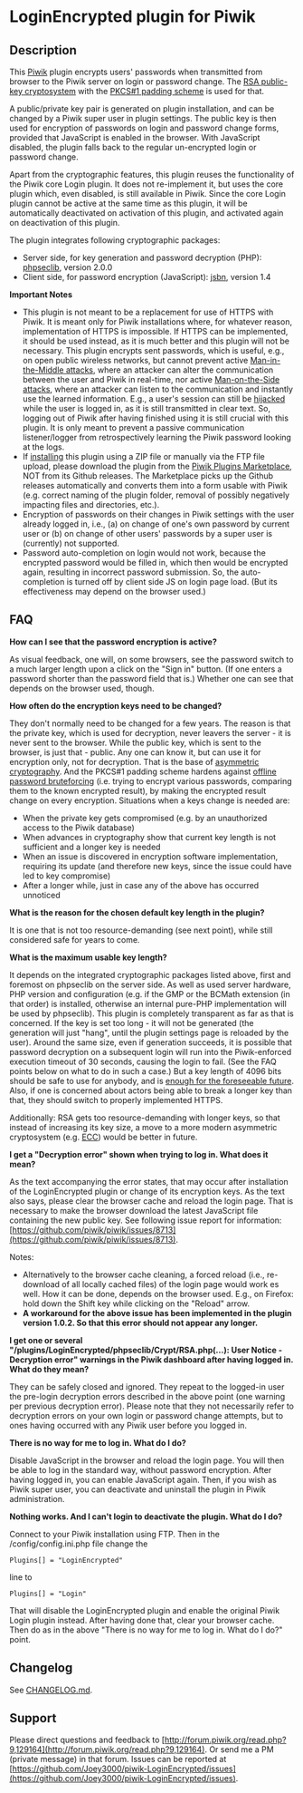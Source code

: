 # LoginEncrypted plugin for Piwik

## Description

This [Piwik](http://piwik.org/) plugin encrypts users' passwords when transmitted from browser to the Piwik server on login or password change. The [RSA public-key cryptosystem](https://en.wikipedia.org/wiki/RSA_%28cryptosystem%29) with the [PKCS#1 padding scheme](https://en.wikipedia.org/wiki/PKCS_1) is used for that.

A public/private key pair is generated on plugin installation, and can be changed by a Piwik super user in plugin settings. The public key is then used for encryption of passwords on login and password change forms, provided that JavaScript is enabled in the browser. With JavaScript disabled, the plugin falls back to the regular un-encrypted login or password change.

Apart from the cryptographic features, this plugin reuses the functionality of the Piwik core Login plugin. It does not re-implement it, but uses the core plugin which, even disabled, is still available in Piwik. Since the core Login plugin cannot be active at the same time as this plugin, it will be automatically deactivated on activation of this plugin, and activated again on deactivation of this plugin.

The plugin integrates following cryptographic packages:

  * Server side, for key generation and password decryption (PHP): [phpseclib](https://github.com/phpseclib/phpseclib), version 2.0.0
  * Client side, for password encryption (JavaScript): [jsbn](http://www-cs-students.stanford.edu/~tjw/jsbn/), version 1.4

__Important Notes__

  * This plugin is not meant to be a replacement for use of HTTPS with Piwik. It is meant only for Piwik installations where, for whatever reason, implementation of HTTPS is impossible. If HTTPS can be implemented, it should be used instead, as it is much better and this plugin will not be necessary. This plugin encrypts sent passwords, which is useful, e.g., on open public wireless networks, but cannot prevent active [Man-in-the-Middle attacks](https://en.wikipedia.org/wiki/Man-in-the-middle_attack), where an attacker can alter the communication between the user and Piwik in real-time, nor active [Man-on-the-Side attacks](https://en.wikipedia.org/wiki/Man-on-the-side_attack), where an attacker can listen to the communication and instantly use the learned information. E.g., a user's session can still be [hijacked](https://en.wikipedia.org/wiki/Session_hijacking) while the user is logged in, as it is still transmitted in clear text. So, logging out of Piwik after having finished using it is still crucial with this plugin. It is only meant to prevent a passive communication listener/logger from retrospectively learning the Piwik password looking at the logs.
  * If [installing](https://piwik.org/faq/plugins/#faq_21) this plugin using a ZIP file or manually via the FTP file upload, please download the plugin from the [Piwik Plugins Marketplace](https://plugins.piwik.org/LoginEncrypted), NOT from its Github releases. The Marketplace picks up the Github releases automatically and converts them into a form usable with Piwik (e.g. correct naming of the plugin folder, removal of possibly negatively impacting files and directories, etc.).
  * Encryption of passwords on their changes in Piwik settings with the user already logged in, i.e., (a) on change of one's own password by current user or (b) on change of other users' passwords by a super user is (currently) not supported.
  * Password auto-completion on login would not work, because the encrypted password would be filled in, which then would be encrypted again, resulting in incorrect password submission. So, the auto-completion is turned off by client side JS on login page load. (But its effectiveness may depend on the browser used.)

## FAQ

__How can I see that the password encryption is active?__

As visual feedback, one will, on some browsers, see the password switch to a much larger length upon a click on the "Sign in" button. (If one enters a password shorter than the password field that is.) Whether one can see that depends on the browser used, though.

__How often do the encryption keys need to be changed?__

They don't normally need to be changed for a few years. The reason is that the private key, which is used for decryption, never leavers the server - it is never sent to the browser. While the public key, which is sent to the browser, is just that - public. Any one can know it, but can use it for encryption only, not for decryption. That is the base of [asymmetric cryptography](https://en.wikipedia.org/wiki/Public-key_cryptography). And the PKCS#1 padding scheme hardens against [offline password bruteforcing](https://en.wikipedia.org/wiki/Chosen_plaintext_attack) (i.e. trying to encrypt various passwords, comparing them to the known encrypted result), by making the encrypted result change on every encryption. Situations when a keys change is needed are:

  * When the private key gets compromised (e.g. by an unauthorized access to the Piwik database)
  * When advances in cryptography show that current key length is not sufficient and a longer key is needed
  * When an issue is discovered in encryption software implementation, requiring its update (and therefore new keys, since the issue could have led to key compromise)
  * After a longer while, just in case any of the above has occurred unnoticed

__What is the reason for the chosen default key length in the plugin?__

It is one that is not too resource-demanding (see next point), while still considered safe for years to come.

__What is the maximum usable key length?__

It depends on the integrated cryptographic packages listed above, first and foremost on phpseclib on the server side. As well as used server hardware, PHP version and configuration (e.g. if the GMP or the BCMath extension (in that order) is installed, otherwise an internal pure-PHP implementation will be used by phpseclib). This plugin is completely transparent as far as that is concerned. If the key is set too long - it will not be generated (the generation will just "hang", until the plugin settings page is reloaded by the user). Around the same size, even if generation succeeds, it is possible that password decryption on a subsequent login will run into the Piwik-enforced execution timeout of 30 seconds, causing the login to fail. (See the FAQ points below on what to do in such a case.) But a key length of 4096 bits should be safe to use for anybody, and is [enough for the foreseeable future](https://en.wikipedia.org/wiki/RSA_%28cryptosystem%29#Integer_factorization_and_RSA_problem). Also, if one is concerned about actors being able to break a longer key than that, they should switch to properly implemented HTTPS.

Additionally: RSA gets too resource-demanding with longer keys, so that instead of increasing its key size, a move to a more modern asymmetric cryptosystem (e.g. [ECC](https://en.wikipedia.org/wiki/Elliptic_curve_cryptography)) would be better in future.

__I get a "Decryption error" shown when trying to log in. What does it mean?__

As the text accompanying the error states, that may occur after installation of the LoginEncrypted plugin or change of its encryption keys. As the text also says, please clear the browser cache and reload the login page. That is necessary to make the browser download the latest JavaScript file containing the new public key. See following issue report for information: [https://github.com/piwik/piwik/issues/8713](https://github.com/piwik/piwik/issues/8713).

Notes:

  * Alternatively to the browser cache cleaning, a forced reload (i.e., re-download of all locally cached files) of the login page would work es well. How it can be done, depends on the browser used. E.g., on Firefox: hold down the Shift key while clicking on the "Reload" arrow.
  * **A workaround for the above issue has been implemented in the plugin version 1.0.2. So that this error should not appear any longer.**

__I get one or several "/plugins/LoginEncrypted/phpseclib/Crypt/RSA.php(...): User Notice - Decryption error" warnings in the Piwik dashboard after having logged in. What do they mean?__

They can be safely closed and ignored. They repeat to the logged-in user the pre-login decryption errors described in the above point (one warning per previous decryption error). Please note that they not necessarily refer to decryption errors on your own login or password change attempts, but to ones having occurred with any Piwik user before you logged in.

__There is no way for me to log in. What do I do?__

Disable JavaScript in the browser and reload the login page. You will then be able to log in the standard way, without password encryption. After having logged in, you can enable JavaScript again. Then, if you wish as Piwik super user, you can deactivate and uninstall the plugin in Piwik administration.

__Nothing works. And I can't login to deactivate the plugin. What do I do?__

Connect to your Piwik installation using FTP. Then in the /config/config.ini.php file change the

    Plugins[] = "LoginEncrypted"

line to

    Plugins[] = "Login"

That will disable the LoginEncrypted plugin and enable the original Piwik Login plugin instead. After having done that, clear your browser cache. Then do as in the above "There is no way for me to log in. What do I do?" point.

## Changelog

See [CHANGELOG.md](https://github.com/Joey3000/piwik-LoginEncrypted/blob/master/CHANGELOG.md).

## Support

Please direct questions and feedback to [http://forum.piwik.org/read.php?9,129164](http://forum.piwik.org/read.php?9,129164). Or send me a PM (private message) in that forum. Issues can be reported at [https://github.com/Joey3000/piwik-LoginEncrypted/issues](https://github.com/Joey3000/piwik-LoginEncrypted/issues).
